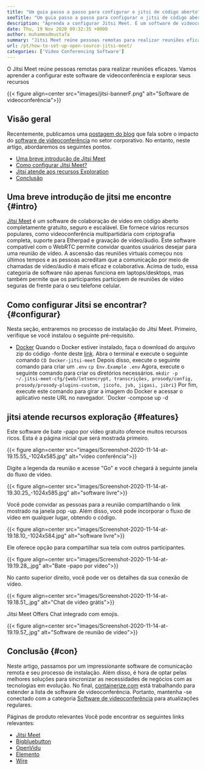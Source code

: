 ```yaml
---
title: "Um guia passo a passo para configurar o jitsi de código aberto" 
seoTitle: "Um guia passo a passo para configurar o jitsi de código aberto" 
description: "Aprenda a configurar Jitsi Meet. É um software de videoconferência de código aberto projetado para atender às necessidades de comunicação remota e oferece recursos poderosos" 
date: Thu, 19 Nov 2020 09:32:35 +0000
author: muhammadmustafa
summary: "Jitsi Meet reúne pessoas remotas para realizar reuniões eficazes. Vamos aprender a configurar este software de videoconferência e explorar seus recursos" 
url: /pt/how-to-set-up-open-source-jitsi-meet/
categories: ['Video Conferencing Software']
---
```


O Jitsi Meet reúne pessoas remotas para realizar reuniões eficazes. Vamos aprender a configurar este software de videoconferência e explorar seus recursos

{{< figure align=center src="images/jitsi-bannerF.png" alt="Software de videoconferência">}}


## Visão geral
Recentemente, publicamos uma [postagem do blog][1] que fala sobre o impacto do [software de videoconferência][2] no setor corporativo. No entanto, neste artigo, abordaremos os seguintes pontos.
  * [Uma breve introdução de Jitsi Meet][3]
  * [Como configurar Jitsi Meet?][4]
  * [Jitsi atende aos recursos Exploration][5]
  * [Conclusão][6]

## Uma breve introdução de jitsi me encontre   {#intro}
[Jitsi Meet][7] é um software de colaboração de vídeo em código aberto completamente gratuito, seguro e escalável. Ele fornece vários recursos populares, como videoconferência multipartidária com criptografia completa, suporte para Etherpad e gravação de vídeo/áudio. Este software compatível com o WebRTC permite convidar quantos usuários desejar para uma reunião de vídeo.
A ascensão das reuniões virtuais começou nos últimos tempos e as pessoas acreditam que a comunicação por meio de chamadas de vídeo/áudio é mais eficaz e colaborativa. Acima de tudo, essa categoria de software não apenas funciona em laptops/desktops, mas também permite que os participantes participem de reuniões de vídeo seguras de frente para o seu telefone celular.

## Como configurar Jitsi se encontrar?   {#configurar}
Nesta seção, entraremos no processo de instalação do Jitsi Meet. Primeiro, verifique se você instalou o seguinte pré-requisito.
  * [Docker][8]
Quando o Docker estiver instalado, faça o download do arquivo zip do código -fonte deste [link][9].
Abra o terminal e execute o seguinte comando
`CD Docker-jitsi-meet`
Depois disso, execute o seguinte comando para criar um `.env`
`cp Env.Example .env`
Agora, execute o seguinte comando para criar os diretórios necessários.
`mkdir -p ~/.jitsi-meet-cfg/{web/letsencrypt, transcrições, prosody/config, prosody/prosody-plugins-custom, jicofo, jvb, jigasi, jibri}`
Por fim, execute este comando para girar a imagem do Docker e acessar o aplicativo neste URL no navegador.
`Docker -compose up -d

## jitsi atende recursos exploração   {#features}
Este software de bate -papo por vídeo gratuito oferece muitos recursos ricos. Esta é a página inicial que será mostrada primeiro.

{{< figure align=center src="images/Screenshot-2020-11-14-at-19.15.55_-1024x585.jpg" alt="vídeo conferência">}}

Digite a legenda da reunião e acesse "Go" e você chegará à seguinte janela do fluxo de vídeo.

{{< figure align=center src="images/Screenshot-2020-11-14-at-19.30.25_-1024x585.jpg" alt="software livre">}}

Você pode convidar as pessoas para a reunião compartilhando o link mostrado na janela pop -up. Além disso, você pode incorporar o fluxo de vídeo em qualquer lugar, obtendo o código.

{{< figure align=center src="images/Screenshot-2020-11-14-at-19.18.10_-1024x584.jpg" alt="software livre">}}

Ele oferece opção para compartilhar sua tela com outros participantes.

{{< figure align=center src="images/Screenshot-2020-11-14-at-19.19.28_.jpg" alt="Bate -papo por vídeo">}}

No canto superior direito, você pode ver os detalhes da sua conexão de vídeo.

{{< figure align=center src="images/Screenshot-2020-11-14-at-19.18.51_.jpg" alt="Chat de vídeo grátis">}}

Jitsi Meet Offers Chat integrado com emojis.

{{< figure align=center src="images/Screenshot-2020-11-14-at-19.19.57_.jpg" alt="Software de reunião de vídeo">}}


## Conclusão   {#con}
Neste artigo, passamos por um impressionante software de comunicação remota e seu processo de instalação. Além disso, é hora de optar pelas melhores soluções para sincronizar as necessidades de negócios com as tecnologias em evolução. No final, [containerize.com][10] está trabalhando para estender a lista de software de videoconferência. Portanto, mantenha -se conectado com a categoria [Software de videoconferência][2] para atualizações regulares.

Páginas de produto relevantes
Você pode encontrar os seguintes links relevantes:
  * [Jitsi Meet][7]
  * [Bigbluebutton][11]
  * [OpenVidu][12]
  * [Elemento][13]
  * [Wire][14]

  
[1]: https://blog.containerize.com/video-conferencing-software/video-conferencing-apps-how-it-benefits-your-business/
[2]: https://products.containerize.com/video-conferencing/
[3]: #intro
[4]: #setup
[5]: #features
[6]: #con
[7]: https://products.containerize.com/video-conferencing/jitsi
[8]: https://www.docker.com/products/docker-desktop
[9]: https://github.com/jitsi/docker-jitsi-meet/releases/tag/stable-5142
[10]: https://www.containerize.com/
[11]: https://products.containerize.com/video-conferencing/bigbluebutton
[12]: https://products.containerize.com/video-conferencing/openvidu
[13]: https://products.containerize.com/video-conferencing/element
[14]: https://products.containerize.com/video-conferencing/wire
